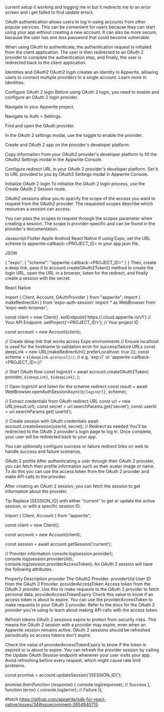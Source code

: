current setup it working and logging me in but it redirects me to an error screen and i get failed to find update errors

OAuth authentication allows users to log in using accounts from other popular services. This can be convenient for users because they can start using your app without creating a new account. It can also be more secure, because the user has one less password that could become vulnerable.

When using OAuth to authenticate, the authentication request is initiated from the client application. The user is then redirected to an OAuth 2 provider to complete the authentication step, and finally, the user is redirected back to the client application.

Identities and OAuth2
OAuth2 login creates an identity in Appwrite, allowing users to connect multiple providers to a single account. Learn more in Identities.

Configure OAuth 2 login
Before using OAuth 2 login, you need to enable and configure an OAuth 2 login provider.

Navigate to your Appwrite project.

Navigate to Auth > Settings.

Find and open the OAuth provider.

In the OAuth 2 settings modal, use the toggle to enable the provider.

Create and OAuth 2 app on the provider's developer platform.

Copy information from your OAuth2 provider's developer platform to fill the OAuth2 Settings modal in the Appwrite Console.

Configure redirect URL in your OAuth 2 provider's developer platform. Set it to URL provided to you by OAuth2 Settings modal in Appwrite Console.

Initialize OAuth 2 login
To initialize the OAuth 2 login process, use the Create OAuth 2 Session route.

OAuth2 sessions allow you to specify the scope of the access you want to request from the OAuth2 provider. The requested scopes describe which resources a session can access.

You can pass the scopes to request through the scopes parameter when creating a session. The scope is provider-specific and can be found in the provider's documentation.

Javascript
Flutter
Apple
Android
React Native
If using Expo, set the URL scheme to appwrite-callback-<PROJECT_ID> in your app.json file.

JSON

{
  "expo": {
    "scheme": "appwrite-callback-<PROJECT_ID>"
  }
}
Then, create a deep link, pass it to account.createOAuth2Token() method to create the login URL, open the URL in a browser, listen for the redirect, and finally create a session with the secret.

React Native

import { Client, Account, OAuthProvider } from "appwrite";
import { makeRedirectUri } from 'expo-auth-session'
import * as WebBrowser from 'expo-web-browser';

const client = new Client()
    .setEndpoint('https://<REGION>.cloud.appwrite.io/v1') // Your API Endpoint
    .setProject('<PROJECT_ID>');                          // Your project ID

const account = new Account(client);

// Create deep link that works across Expo environments
// Ensure localhost is used for the hostname to validation error for success/failure URLs
const deepLink = new URL(makeRedirectUri({ preferLocalhost: true }));
const scheme = `${deepLink.protocol}//`; // e.g. 'exp://' or 'appwrite-callback-<PROJECT_ID>://'

// Start OAuth flow
const loginUrl = await account.createOAuth2Token(
    provider,
    `${deepLink}`,
    `${deepLink}`,
);

// Open loginUrl and listen for the scheme redirect
const result = await WebBrowser.openAuthSessionAsync(`${loginUrl}`, scheme);

// Extract credentials from OAuth redirect URL
const url = new URL(result.url);
const secret = url.searchParams.get('secret');
const userId = url.searchParams.get('userId');

// Create session with OAuth credentials
await account.createSession(userId, secret);
// Redirect as needed
You'll be redirected to the OAuth 2 provider's login page to log in. Once complete, your user will be redirected back to your app.

You can optionally configure success or failure redirect links on web to handle success and failure scenarios.

OAuth 2 profile
After authenticating a user through their OAuth 2 provider, you can fetch their profile information such as their avatar image or name. To do this you can use the access token from the OAuth 2 provider and make API calls to the provider.

After creating an OAuth 2 session, you can fetch the session to get information about the provider.

Tip
Replace [SESSION_ID] with either "current" to get or update the active session, or with a specific session ID.


import { Client, Account } from "appwrite";

const client = new Client();

const account = new Account(client);

const session = await account.getSession('current');

// Provider information
console.log(session.provider);
console.log(session.providerUid);
console.log(session.providerAccessToken);
An OAuth 2 session will have the following attributes.

Property	Description
provider	The OAuth2 Provider.
providerUid	User ID from the OAuth 2 Provider.
providerAccessToken	Access token from the OAuth 2 provider. Use this to make requests to the OAuth 2 provider to fetch personal data.
providerAccessTokenExpiry	Check this value to know if an access token is about to expire.
You can use the providerAccessToken to make requests to your OAuth 2 provider. Refer to the docs for the OAuth 2 provider you're using to learn about making API calls with the access token.

Refresh tokens
OAuth 2 sessions expire to protect from security risks. This means the OAuth 2 session with a provider may expire, even when an Appwrite session remains active. OAuth 2 sessions should be refreshed periodically so access tokens don't expire.

Check the value of providerAccessTokenExpiry to know if the token is expired or is about to expire. You can refresh the provider session by calling the Update OAuth Session endpoint whenever your user visits your app. Avoid refreshing before every request, which might cause rate limit problems.


const promise = account.updateSession('[SESSION_ID]');

promise.then(function (response) {
    console.log(response); // Success
}, function (error) {
    console.log(error); // Failure
});

#fetch https://github.com/appwrite/sdk-for-react-native/issues/34#issuecomment-2654940715
